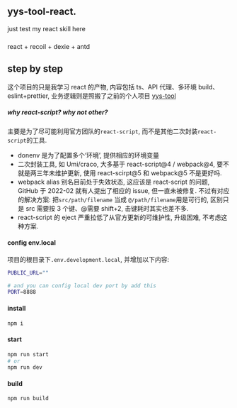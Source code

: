 ## yys-tool-react.

just test my react skill here

###

react + recoil + dexie + antd

## step by step

这个项目的只是我学习 react 的产物, 内容包括 ts、API 代理、多环境 build、eslint+prettier, 业务逻辑则是照搬了之前的个人项目 [yys-tool](https://github.com/wu67/yys-tool)

##### why react-script? why not other?

主要是为了尽可能利用官方团队的`react-script`, 而不是其他二次封装`react-script`的工具.

- donenv 是为了配置多个‘环境’, 提供相应的环境变量
- 二次封装工具, 如 Umi/craco, 大多基于 react-script@4 / webpack@4, 要不就是两三年未维护更新, 使用 react-scirpt@5 和 webpack@5 不是更好吗.
- webpack alias 别名目前处于失效状态, 这应该是 react-script 的问题, GitHub 于 2022-02 就有人提出了相应的 issue, 但一直未被修复. 不过有对应的解决方案: 把`src/path/filename` 当成 `@/path/filename`用是可行的, 区别只是 src 需要按 3 个键、@需要 shift+2, 击键耗时其实也差不多.
- react-script 的 eject 严重拉低了从官方更新的可维护性, 升级困难, 不考虑这种方案.

#### config env.local

项目的根目录下`.env.development.local`, 并增加以下内容:

```bash
PUBLIC_URL=""

# and you can config local dev port by add this
PORT=8888

```

#### install

```bash
npm i
```

#### start

```bash
npm run start
# or
npm run dev
```

#### build

```bash
npm run build
```
